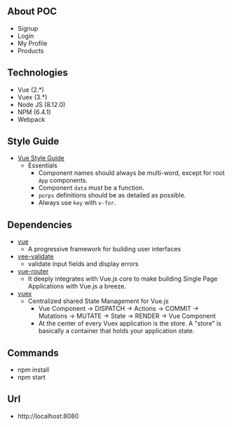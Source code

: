 ## About POC
* Signup
* Login
* My Profile
* Products
## Technologies
* Vue (2.*)
* Vuex (3.*)
* Node JS (8.12.0)
* NPM (6.4.1)
* Webpack
## Style Guide
* [Vue Style Guide](https://vuejs.org/v2/style-guide/)
  * Essentials
    * Component names should always be multi-word, except for root `App` components.
    * Component `data` must be a function.
    * `porps` definitions should be as detailed as possible.
    * Always use `key` with `v-for`.
## Dependencies
* [vue](https://www.npmjs.com/package/vue)
  * A progressive framework for building user interfaces
* [vee-validate](https://www.npmjs.com/package/vee-validate)
  * validate input fields and display errors
* [vue-router](https://www.npmjs.com/package/vue-router)
  * It deeply integrates with Vue.js core to make building Single Page Applications with Vue.js a breeze.
* [vuex](https://www.npmjs.com/package/vuex)
  * Centralized shared State Management for Vue.js
    * Vue Component -> DISPATCH -> Actions -> COMMIT -> Mutations -> MUTATE -> State -> RENDER -> Vue Component
    * At the center of every Vuex application is the store. A "store" is basically a container that holds your application state.

## Commands
* npm install
* npm start

## Url
* http://localhost:8080